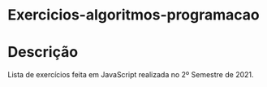 # Exercicios-algoritmos-programacao

# Descrição
Lista de exercícios feita em JavaScript realizada no 2º Semestre de 2021.
